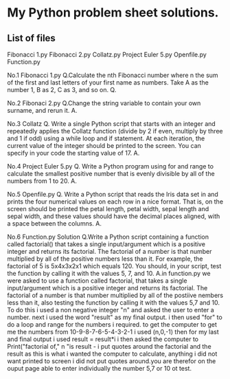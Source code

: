 # My Python problem sheet solutions.
## List of files
Fibonacci 1.py
Fibonacci 2.py
Collatz.py
Project Euler 5.py
Openfile.py
Function.py

No.1 Fibonacci 1.py
Q.Calculate the nth Fibonacci number where n the sum of the first and last letters of your first name as numbers. Take A as the number 1, B as 2, C as 3, and so on.
Q.

No.2 Fibonaci 2.py
Q.Change the string variable to contain your own surname, and rerun it. 
A.


No.3 Collatz
Q. Write a single Python script that starts with an integer and repeatedly applies the Collatz function (divide by 2 if even, multiply by three and 1 if odd) using a while loop and if statement. At each iteration, the current value of the integer should be printed to the screen. You can specify in your code the starting value of 17.
A.


No.4 Project Euler 5.py
Q. Write a Python program using for and range to calculate the smallest positive number that is evenly divisible by all of the numbers from 1 to 20. 
A.

No.5 Openfile.py
Q. Write a Python script that reads the Iris data set in and prints the four numerical values on each row in a nice format. That is, on the screen should be printed the petal length, petal width, sepal length and sepal width, and these values should have the decimal places aligned, with a space between the columns.
A.



No.6 Function.py Solution
Q.Write a Python script containing a function called factorial() that takes a single input/argument which is a positive integer and returns its factorial. The factorial of a number is that number multiplied by all of the positive numbers less than it. For example, the factorial of 5 is 5x4x3x2x1 which equals 120. You should, in your script, test the function by calling it with the values 5, 7, and 10.
A.in function.py we were asked to use a function called factorial, that takes a single input/argument 
which is a positive integer and returns its factorial. The factorial of a number is that number multiplied by all of the postiive nembers less than it, also testing the function by calling it with the values 5,7 and 10.
To do this i used a non negative integer "n" and asked the user to enter a number. next i used the word "result" as  my final output. i then used "for" to do a loop and range for the numbers i required. to get the computer to get me the numbers from 10-9-8-7-6-5-4-3-2-1 i used (n,0,-1) then for my last and final output i used result = result*i
i then asked the computer to Print("factorial of," n "is result - i put quotes around the factorial and the result as this is what i wanted the computer to calculate, anything i did not want printed to screen i did not put quotes around.you are therefor on the ouput page able to enter individually the number 5,7 or 10 ot test.
